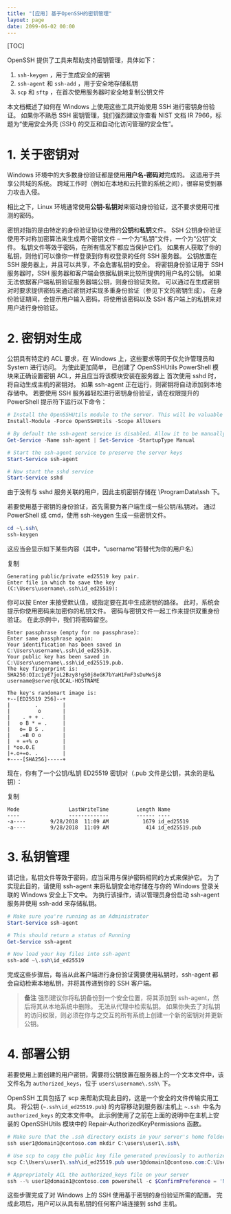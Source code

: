 ```yaml
---
title: "[应用] 基于OpenSSH的密钥管理"
layout: page
date: 2099-06-02 00:00
---
```

[TOC]




OpenSSH 提供了工具来帮助支持密钥管理，具体如下：

1. `ssh-keygen` ，用于生成安全的密钥
2. `ssh-agent` 和 `ssh-add` ，用于安全地存储私钥
3. `scp` 和 `sftp` ，在首次使用服务器时安全地复制公钥文件


本文档概述了如何在 Windows 上使用这些工具开始使用 SSH 进行密钥身份验证。 如果你不熟悉 SSH 密钥管理，我们强烈建议你查看 NIST 文档 IR 7966，标题为“使用安全外壳 (SSH) 的交互和自动化访问管理的安全性”。
# 1. 关于密钥对

Windows 环境中的大多数身份验证都是使用**用户名-密码对**完成的。 这适用于共享公共域的系统。 跨域工作时（例如在本地和云托管的系统之间），很容易受到暴力攻击入侵。

相比之下，Linux 环境通常使用**公钥-私钥对**来驱动身份验证，这不要求使用可推测的密码。 


密钥对指的是由特定的身份验证协议使用的**公钥**和**私钥**文件。
SSH 公钥身份验证使用不对称加密算法来生成两个密钥文件 – 一个为“私钥”文件，一个为“公钥”文件。 私钥文件等效于密码，在所有情况下都应当保护它们。 如果有人获取了你的私钥，则他们可以像你一样登录到你有权登录的任何 SSH 服务器。 公钥放置在 SSH 服务器上，并且可以共享，不会危害私钥的安全。
将密钥身份验证用于 SSH 服务器时，SSH 服务器和客户端会依据私钥来比较所提供的用户名的公钥。 如果无法依据客户端私钥验证服务器端公钥，则身份验证失败。
可以通过在生成密钥对时要求提供密码来通过密钥对实现多重身份验证（参见下文的密钥生成）。 在身份验证期间，会提示用户输入密码，将使用该密码以及 SSH 客户端上的私钥来对用户进行身份验证。
# 2. 密钥对生成
公钥具有特定的 ACL 要求，在 Windows 上，这些要求等同于仅允许管理员和 System 进行访问。 为使此更加简单，
已创建了 OpenSSHUtils PowerShell 模块来正确设置密钥 ACL，并且应当将该模块安装在服务器上
首次使用 sshd 时，将自动生成主机的密钥对。 如果 ssh-agent 正在运行，则密钥将自动添加到本地存储中。
若要使用 SSH 服务器轻松进行密钥身份验证，请在权限提升的 PowerShell 提示符下运行以下命令：

```powershell
# Install the OpenSSHUtils module to the server. This will be valuable when deploying user keys.
Install-Module -Force OpenSSHUtils -Scope AllUsers

# By default the ssh-agent service is disabled. Allow it to be manually started for the next step to work.
Get-Service -Name ssh-agent | Set-Service -StartupType Manual

# Start the ssh-agent service to preserve the server keys
Start-Service ssh-agent

# Now start the sshd service
Start-Service sshd
```
由于没有与 sshd 服务关联的用户，因此主机密钥存储在 \ProgramData\ssh 下。

若要使用基于密钥的身份验证，首先需要为客户端生成一些公钥/私钥对。 通过 PowerShell 或 cmd，使用 ssh-keygen 生成一些密钥文件。
```PowerShell
cd ~\.ssh\
ssh-keygen
```
这应当会显示如下某些内容（其中，“username”将替代为你的用户名）

复制
```shell
Generating public/private ed25519 key pair.
Enter file in which to save the key (C:\Users\username\.ssh\id_ed25519):
```
你可以按 Enter 来接受默认值，或指定要在其中生成密钥的路径。 此时，系统会提示你使用密码来加密你的私钥文件。 密码与密钥文件一起工作来提供双重身份验证。 在此示例中，我们将密码留空。


```shell
Enter passphrase (empty for no passphrase):
Enter same passphrase again:
Your identification has been saved in C:\Users\username\.ssh\id_ed25519.
Your public key has been saved in C:\Users\username\.ssh\id_ed25519.pub.
The key fingerprint is:
SHA256:OIzc1yE7joL2Bzy8!gS0j8eGK7bYaH1FmF3sDuMeSj8 username@server@LOCAL-HOSTNAME

The key's randomart image is:
+--[ED25519 256]--+
|        .        |
|         o       |
|    . + + .      |
|   o B * = .     |
|   o= B S .      |
|   .=B O o       |
|  + =+% o        |
| *oo.O.E         |
|+.o+=o. .        |
+----[SHA256]-----+
```
现在，你有了一个公钥/私钥 ED25519 密钥对（.pub 文件是公钥，其余的是私钥）：

复制
```
Mode                LastWriteTime         Length Name
----                -------------         ------ ----
-a----        9/28/2018  11:09 AM           1679 id_ed25519
-a----        9/28/2018  11:09 AM            414 id_ed25519.pub

```
# 3. 私钥管理
请记住，私钥文件等效于密码，应当采用与保护密码相同的方式来保护它。 为了实现此目的，请使用 ssh-agent 来将私钥安全地存储在与你的 Windows 登录关联的 Windows 安全上下文中。 为执行该操作，请以管理员身份启动 ssh-agent 服务并使用 ssh-add 来存储私钥。

```PowerShell
# Make sure you're running as an Administrator
Start-Service ssh-agent

# This should return a status of Running
Get-Service ssh-agent

# Now load your key files into ssh-agent
ssh-add ~\.ssh\id_ed25519
```

完成这些步骤后，每当从此客户端进行身份验证需要使用私钥时，ssh-agent 都会自动检索本地私钥，并将其传递到你的 SSH 客户端。

> **备注**
强烈建议你将私钥备份到一个安全位置，将其添加到 ssh-agent，然后将其从本地系统中删除。 无法从代理中检索私钥。 如果你失去了对私钥的访问权限，则必须在你与之交互的所有系统上创建一个新的密钥对并更新公钥。

# 4. 部署公钥
若要使用上面创建的用户密钥，需要将公钥放置在服务器上的一个文本文件中，该文件名为 `authorized_keys`，位于 `users\username\.ssh\` 下。 

OpenSSH 工具包括了 scp 来帮助实现此目的，这是一个安全的文件传输实用工具。
将公钥 (`~.ssh\id_ed25519.pub`) 的内容移动到服务器/主机上 `~.ssh `中名为 `authorized_keys` 的文本文件中。
此示例使用了之前在上面的说明中在主机上安装的 OpenSSHUtils 模块中的 Repair-AuthorizedKeyPermissions 函数。

```PowerShell
# Make sure that the .ssh directory exists in your server's home folder
ssh user1@domain1@contoso.com mkdir C:\users\user1\.ssh\

# Use scp to copy the public key file generated previously to authorized_keys on your server
scp C:\Users\user1\.ssh\id_ed25519.pub user1@domain1@contoso.com:C:\Users\user1\.ssh\authorized_keys

# Appropriately ACL the authorized_keys file on your server
ssh --% user1@domain1@contoso.com powershell -c $ConfirmPreference = 'None'; Repair-AuthorizedKeyPermission C:\Users\user1\.ssh\authorized_keys
```
这些步骤完成了对 Windows 上的 SSH 使用基于密钥的身份验证所需的配置。 完成此项后，用户可以从具有私钥的任何客户端连接到 sshd 主机。
